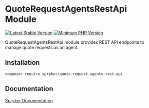 # QuoteRequestAgentsRestApi Module
[![Latest Stable Version](https://poser.pugx.org/spryker/quote-request-agents-rest-api/v/stable.svg)](https://packagist.org/packages/spryker/quote-request-agents-rest-api)
[![Minimum PHP Version](https://img.shields.io/badge/php-%3E%3D%208.0-8892BF.svg)](https://php.net/)

QuoteRequestAgentsRestApi module provides REST API endpoints to manage quote requests as an agent.

## Installation

```
composer require spryker/quote-request-agents-rest-api
```

## Documentation

[Spryker Documentation](https://docs.spryker.com)
